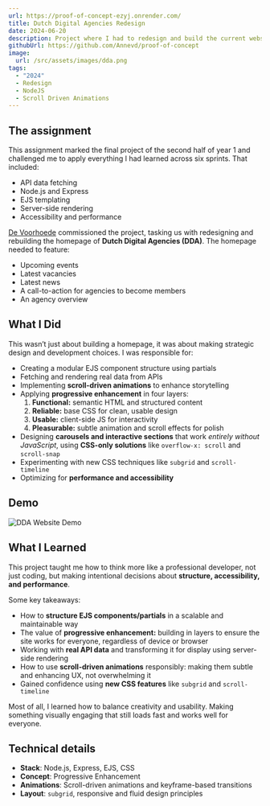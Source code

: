 ```yaml
---
url: https://proof-of-concept-ezyj.onrender.com/
title: Dutch Digital Agencies Redesign
date: 2024-06-20
description: Project where I had to redesign and build the current website of the DDA.
githubUrl: https://github.com/Annevd/proof-of-concept
image:
  url: /src/assets/images/dda.png
tags:
  - "2024"
  - Redesign
  - NodeJS
  - Scroll Driven Animations
---
```


## The assignment

This assignment marked the final project of the second half of year 1 and challenged me to apply everything I had learned across six sprints. That included:

- API data fetching
- Node.js and Express
- EJS templating
- Server-side rendering
- Accessibility and performance

[De Voorhoede](https://www.voorhoede.nl/nl/) commissioned the project, tasking us with redesigning and rebuilding the homepage of **Dutch Digital Agencies (DDA)**. The homepage needed to feature:

- Upcoming events  
- Latest vacancies  
- Latest news  
- A call-to-action for agencies to become members  
- An agency overview  

## What I Did

This wasn’t just about building a homepage, it was about making strategic design and development choices. I was responsible for:

- Creating a modular EJS component structure using partials
- Fetching and rendering real data from APIs  
- Implementing **scroll-driven animations** to enhance storytelling  
- Applying **progressive enhancement** in four layers:
  1. **Functional:** semantic HTML and structured content  
  2. **Reliable:** base CSS for clean, usable design  
  3. **Usable:** client-side JS for interactivity  
  4. **Pleasurable:** subtle animation and scroll effects for polish  
- Designing **carousels and interactive sections** that work *entirely without JavaScript*, using **CSS-only solutions** like `overflow-x: scroll` and `scroll-snap`  
- Experimenting with new CSS techniques like `subgrid` and `scroll-timeline`  
- Optimizing for **performance and accessibility**

## Demo

<img src="/assets/demos/DDA-demo.gif" alt="DDA Website Demo" loading="lazy"/>

## What I Learned

This project taught me how to think more like a professional developer, not just coding, but making intentional decisions about **structure, accessibility, and performance**.

Some key takeaways:

- How to **structure EJS components/partials** in a scalable and maintainable way
- The value of **progressive enhancement:** building in layers to ensure the site works for everyone, regardless of device or browser
- Working with **real API data** and transforming it for display using server-side rendering
- How to use **scroll-driven animations** responsibly: making them subtle and enhancing UX, not overwhelming it
- Gained confidence using **new CSS features** like `subgrid` and `scroll-timeline`

Most of all, I learned how to balance creativity and usability. Making something visually engaging that still loads fast and works well for everyone.


## Technical details

- **Stack**: Node.js, Express, EJS, CSS  
- **Concept**: Progressive Enhancement  
- **Animations**: Scroll-driven animations and keyframe-based transitions  
- **Layout**: `subgrid`, responsive and fluid design principles  